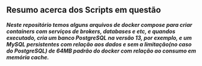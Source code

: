 ## Resumo acerca dos Scripts em questão


***Neste repositório temos alguns arquivos de docker compose para criar containers com serviços de brokers, databases e etc, e quandos executado, cria um banco PostgreSQL na versão 13, por exemplo, e um MySQL persistentes com relação aos dados e sem a limitação(no caso do PostgreSQL) de 64MB padrão do docker com relação ao consumo em memória cache.***

